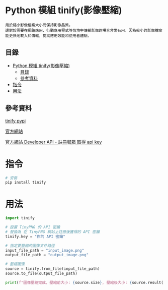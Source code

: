 # Python 模組 tinify(影像壓縮)

```
用於縮小影像檔案大小而保持影像品質。
這對於需要在網路應用、行動應用程式等情境中傳輸影像的場合非常有用，因為較小的影像檔案能更快地載入和傳輸，提高應用效能和使用者體驗。
```

## 目錄

- [Python 模組 tinify(影像壓縮)](#python-模組-tinify影像壓縮)
  - [目錄](#目錄)
  - [參考資料](#參考資料)
- [指令](#指令)
- [用法](#用法)

## 參考資料

[tinify pypi](https://pypi.org/project/tinify/)

[官方網站](https://tinypng.com/)

[官方網站 Developer API - 註冊郵箱 取得 api key](https://tinypng.com/developers)

# 指令

```bash
# 安裝
pip install tinify
```

# 用法

```Python
import tinify

# 設置 TinyPNG 的 API 密鑰
# 替換為 在 TinyPNG 網站上註冊後獲得的 API 密鑰
tinify.key = "你的 API 密鑰"

# 指定要壓縮的圖像文件路徑
input_file_path = "input_image.png"
output_file_path = "output_image.png"

# 壓縮圖像
source = tinify.from_file(input_file_path)
source.to_file(output_file_path)

print(f"圖像壓縮完成，壓縮前大小: {source.size}, 壓縮後大小: {source.result().size}")
```
